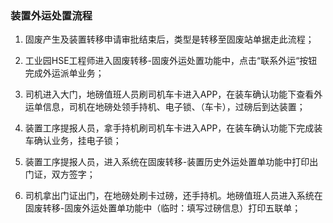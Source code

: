 ### 装置外运处置流程

1.	固废产生及装置转移申请审批结束后，类型是转移至固废站单据走此流程；
	
2.	工业园HSE工程师进入固废转移-固废外运处置功能中，点击“联系外运“按钮完成外运派单业务；
	
3.	司机进入大门，地磅值班人员刷司机车卡进入APP，在装车确认功能下查看外运单信息，司机在地磅处领手持机、电子锁、（车卡），过磅后到达装置；

4.	装置工序提报人员，拿手持机刷司机车卡进入APP，在装车确认功能下完成装车确认业务，挂电子锁；
	
5.	装置工序提报人员，进入系统在固废转移-装置历史外运处置单功能中打印出门证，双方签字；

6.	司机拿出门证出门，在地磅处刷卡过磅，还手持机。地磅值班人员进入系统在固废转移-固废外运处置单功能中（临时：填写过磅信息）打印五联单；
